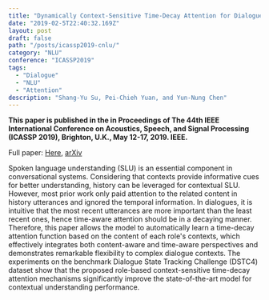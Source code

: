 ```yaml
---
title: "Dynamically Context-Sensitive Time-Decay Attention for Dialogue Modeling"
date: "2019-02-5T22:40:32.169Z"
layout: post
draft: false
path: "/posts/icassp2019-cnlu/"
category: "NLU"
conference: "ICASSP2019"
tags:
  - "Dialogue"
  - "NLU"
  - "Attention"
description: "Shang-Yu Su, Pei-Chieh Yuan, and Yun-Nung Chen"
---
```


<b>This paper is published in the in Proceedings of The 44th IEEE International Conference on Acoustics, Speech, and Signal Processing (ICASSP 2019), Brighton, U.K., May 12-17, 2019. IEEE.</b>

Full paper:
<a href="./ICASSP_2019___Context_Sensitive_Time_Decay.pdf" target="_blank">Here</a>,
<a href="https://arxiv.org/abs/1809.01557" target="_blank">arXiv</a>


Spoken language understanding (SLU) is an essential component in conversational systems. Considering that contexts provide informative cues for better understanding, history can be leveraged for contextual SLU. However, most prior work only paid attention to the related content in history utterances and ignored the temporal information. In dialogues, it is intuitive that the most recent utterances are more important than the least recent ones, hence time-aware attention should be in a decaying manner. Therefore, this paper allows the model to automatically learn a time-decay attention function based on the content of each role's contexts, which effectively integrates both content-aware and time-aware perspectives and demonstrates remarkable flexibility to complex dialogue contexts. The experiments on the benchmark Dialogue State Tracking Challenge (DSTC4) dataset show that the proposed role-based context-sensitive time-decay attention mechanisms significantly improve the state-of-the-art model for contextual understanding performance. 
